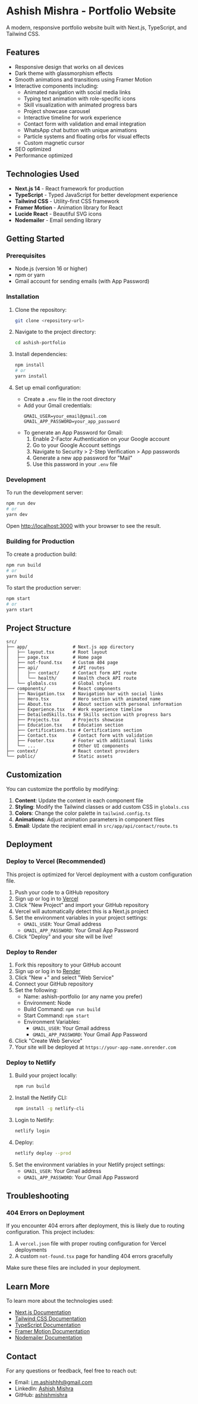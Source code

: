 # Ashish Mishra - Portfolio Website

A modern, responsive portfolio website built with Next.js, TypeScript, and Tailwind CSS.

## Features

- Responsive design that works on all devices
- Dark theme with glassmorphism effects
- Smooth animations and transitions using Framer Motion
- Interactive components including:
  - Animated navigation with social media links
  - Typing text animation with role-specific icons
  - Skill visualization with animated progress bars
  - Project showcase carousel
  - Interactive timeline for work experience
  - Contact form with validation and email integration
  - WhatsApp chat button with unique animations
  - Particle systems and floating orbs for visual effects
  - Custom magnetic cursor
- SEO optimized
- Performance optimized

## Technologies Used

- **Next.js 14** - React framework for production
- **TypeScript** - Typed JavaScript for better development experience
- **Tailwind CSS** - Utility-first CSS framework
- **Framer Motion** - Animation library for React
- **Lucide React** - Beautiful SVG icons
- **Nodemailer** - Email sending library

## Getting Started

### Prerequisites

- Node.js (version 16 or higher)
- npm or yarn
- Gmail account for sending emails (with App Password)

### Installation

1. Clone the repository:
   ```bash
   git clone <repository-url>
   ```

2. Navigate to the project directory:
   ```bash
   cd ashish-portfolio
   ```

3. Install dependencies:
   ```bash
   npm install
   # or
   yarn install
   ```

4. Set up email configuration:
   - Create a `.env` file in the root directory
   - Add your Gmail credentials:
     ```
     GMAIL_USER=your_email@gmail.com
     GMAIL_APP_PASSWORD=your_app_password
     ```
   - To generate an App Password for Gmail:
     1. Enable 2-Factor Authentication on your Google account
     2. Go to your Google Account settings
     3. Navigate to Security > 2-Step Verification > App passwords
     4. Generate a new app password for "Mail"
     5. Use this password in your `.env` file

### Development

To run the development server:

```bash
npm run dev
# or
yarn dev
```

Open [http://localhost:3000](http://localhost:3000) with your browser to see the result.

### Building for Production

To create a production build:

```bash
npm run build
# or
yarn build
```

To start the production server:

```bash
npm start
# or
yarn start
```

## Project Structure

```
src/
├── app/                 # Next.js app directory
│   ├── layout.tsx       # Root layout
│   ├── page.tsx         # Home page
│   ├── not-found.tsx    # Custom 404 page
│   ├── api/             # API routes
│   │   ├── contact/     # Contact form API route
│   │   └── health/      # Health check API route
│   └── globals.css      # Global styles
├── components/          # React components
│   ├── Navigation.tsx   # Navigation bar with social links
│   ├── Hero.tsx         # Hero section with animated name
│   ├── About.tsx        # About section with personal information
│   ├── Experience.tsx   # Work experience timeline
│   ├── DetailedSkills.tsx # Skills section with progress bars
│   ├── Projects.tsx     # Projects showcase
│   ├── Education.tsx    # Education section
│   ├── Certifications.tsx # Certifications section
│   ├── Contact.tsx      # Contact form with validation
│   ├── Footer.tsx       # Footer with additional links
│   └── ...              # Other UI components
├── context/             # React context providers
└── public/              # Static assets
```

## Customization

You can customize the portfolio by modifying:

1. **Content**: Update the content in each component file
2. **Styling**: Modify the Tailwind classes or add custom CSS in `globals.css`
3. **Colors**: Change the color palette in `tailwind.config.ts`
4. **Animations**: Adjust animation parameters in component files
5. **Email**: Update the recipient email in `src/app/api/contact/route.ts`

## Deployment

### Deploy to Vercel (Recommended)

This project is optimized for Vercel deployment with a custom configuration file.

1. Push your code to a GitHub repository
2. Sign up or log in to [Vercel](https://vercel.com)
3. Click "New Project" and import your GitHub repository
4. Vercel will automatically detect this is a Next.js project
5. Set the environment variables in your project settings:
   - `GMAIL_USER`: Your Gmail address
   - `GMAIL_APP_PASSWORD`: Your Gmail App Password
6. Click "Deploy" and your site will be live!

### Deploy to Render

1. Fork this repository to your GitHub account
2. Sign up or log in to [Render](https://render.com)
3. Click "New +" and select "Web Service"
4. Connect your GitHub repository
5. Set the following:
   - Name: ashish-portfolio (or any name you prefer)
   - Environment: Node
   - Build Command: `npm run build`
   - Start Command: `npm start`
   - Environment Variables:
     - `GMAIL_USER`: Your Gmail address
     - `GMAIL_APP_PASSWORD`: Your Gmail App Password
6. Click "Create Web Service"
7. Your site will be deployed at `https://your-app-name.onrender.com`

### Deploy to Netlify

1. Build your project locally:
   ```bash
   npm run build
   ```
2. Install the Netlify CLI:
   ```bash
   npm install -g netlify-cli
   ```
3. Login to Netlify:
   ```bash
   netlify login
   ```
4. Deploy:
   ```bash
   netlify deploy --prod
   ```
5. Set the environment variables in your Netlify project settings:
   - `GMAIL_USER`: Your Gmail address
   - `GMAIL_APP_PASSWORD`: Your Gmail App Password

## Troubleshooting

### 404 Errors on Deployment

If you encounter 404 errors after deployment, this is likely due to routing configuration. This project includes:

1. A `vercel.json` file with proper routing configuration for Vercel deployments
2. A custom `not-found.tsx` page for handling 404 errors gracefully

Make sure these files are included in your deployment.

## Learn More

To learn more about the technologies used:

- [Next.js Documentation](https://nextjs.org/docs)
- [Tailwind CSS Documentation](https://tailwindcss.com/docs)
- [TypeScript Documentation](https://www.typescriptlang.org/docs/)
- [Framer Motion Documentation](https://www.framer.com/motion/)
- [Nodemailer Documentation](https://nodemailer.com/)

## Contact

For any questions or feedback, feel free to reach out:

- Email: i.m.ashishhh@gmail.com
- LinkedIn: [Ashish Mishra](https://linkedin.com/in/ashishmishra)
- GitHub: [ashishmishra](https://github.com/ashishmishra)